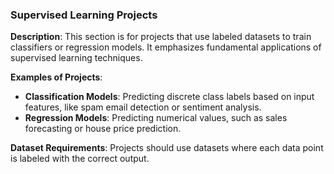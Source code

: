 ### Supervised Learning Projects

**Description**: This section is for projects that use labeled datasets to train classifiers or regression models. It emphasizes fundamental applications of supervised learning techniques.

**Examples of Projects**:

- **Classification Models**: Predicting discrete class labels based on input features, like spam email detection or sentiment analysis.
- **Regression Models**: Predicting numerical values, such as sales forecasting or house price prediction.

**Dataset Requirements**: Projects should use datasets where each data point is labeled with the correct output.
